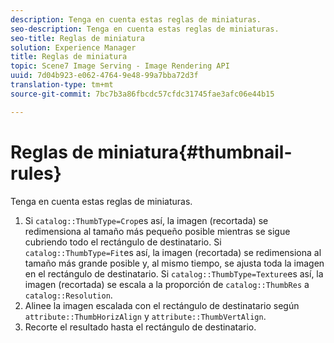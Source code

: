 ```yaml
---
description: Tenga en cuenta estas reglas de miniaturas.
seo-description: Tenga en cuenta estas reglas de miniaturas.
seo-title: Reglas de miniatura
solution: Experience Manager
title: Reglas de miniatura
topic: Scene7 Image Serving - Image Rendering API
uuid: 7d04b923-e062-4764-9e48-99a7bba72d3f
translation-type: tm+mt
source-git-commit: 7bc7b3a86fbcdc57cfdc31745fae3afc06e44b15

---
```



# Reglas de miniatura{#thumbnail-rules}

Tenga en cuenta estas reglas de miniaturas.

1. Si `catalog::ThumbType=Crop`es así, la imagen (recortada) se redimensiona al tamaño más pequeño posible mientras se sigue cubriendo todo el rectángulo de destinatario. Si `catalog::ThumbType=Fit`es así, la imagen (recortada) se redimensiona al tamaño más grande posible y, al mismo tiempo, se ajusta toda la imagen en el rectángulo de destinatario. Si `catalog::ThumbType=Texture`es así, la imagen (recortada) se escala a la proporción de `catalog::ThumbRes` a `catalog::Resolution`.
1. Alinee la imagen escalada con el rectángulo de destinatario según `attribute::ThumbHorizAlign` y `attribute::ThumbVertAlign`.
1. Recorte el resultado hasta el rectángulo de destinatario.

